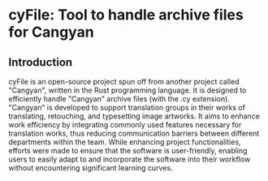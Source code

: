 # cyFile: Tool to handle archive files for Cangyan

## Introduction

cyFile is an open-source project spun off from another project called "Cangyan", written in the Rust programming
language. It is designed to efficiently handle "Cangyan" archive files (with the .cy extension). "Cangyan" is developed
to support translation groups in their works of translating, retouching, and typesetting image artworks. It aims to
enhance work efficiency by integrating commonly used features necessary for translation works, thus reducing
communication barriers between different departments within the team. While enhancing project functionalities, efforts
were made to ensure that the software is user-friendly, enabling users to easily adapt to and incorporate the software
into their workflow without encountering significant learning curves.
